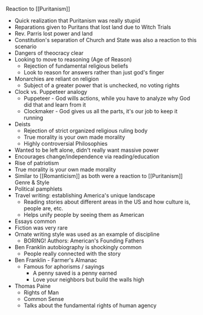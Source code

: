Reaction to [[Puritanism]]
* Quick realization that Puritanism was really stupid
* Reparations given to Puritans that lost land due to Witch Trials
* Rev. Parris lost power and land
* Constitution's separation of Church and State was also a reaction to this scenario
* Dangers of theocracy clear
* Looking to move to reasoning (Age of Reason)
	* Rejection of fundamental religious beliefs
	* Look to reason for answers rather than just god's finger
* Monarchies are reliant on religion
	* Subject of a greater power that is unchecked, no voting rights
* Clock vs. Puppeteer analogy
	* Puppeteer - God wills actions, while you have to analyze why God did that and learn from it
	* Clockmaker - God gives us all the parts, it's our job to keep it running
* Deists
	* Rejection of strict organized religious ruling body
	* True morality is your own made morality
	* Highly controversial
Philosophies
* Wanted to be left alone, didn't really want massive power
* Encourages change/independence via reading/education
* Rise of patriotism
* True morality is your own made morality
* Similar to [[Romanticism]] as both were a reaction to [[Puritanism]]
Genre & Style
* Political pamphlets
* Travel writing: establishing America's unique landscape
	* Reading stories about different areas in the US and how culture is, people are, etc.
	* Helps unify people by seeing them as American
* Essays common
* Fiction was very rare
* Ornate writing style was used as an example of discipline
	* BORING!
Authors: American's Founding Fathers
* Ben Franklin autobiography is shockingly common
	* People really connected with the story
* Ben Franklin - Farmer's Almanac
	* Famous for aphorisms / sayings
		* A penny saved is a penny earned
		* Love your neighbors but build the walls high
* Thomas Paine
	* Rights of Man
	* Common Sense
	* Talks about the fundamental rights of human agency